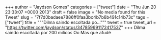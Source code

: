 
+++
author = "Jaydson Gomes"
categories = ["tweet"]
date = "Thu Jun 20 23:33:07 +0000 2013"
draft = false
image = "No media found for this Tweet"
slug = "7f7d0badaee7886ff0faa3bc4b7b8b491c14b73c"
tags = ["tweet"]
title = """Dilma saindo escoltada po..."""
tweet = true
tweet_url = "https://twitter.com/jaydson/status/347859691172417537"
+++
Dilma saindo escoltada por 200 milicos Oo Mas que afudê
